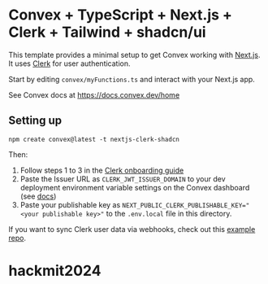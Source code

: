 # Convex + TypeScript + Next.js + Clerk + Tailwind + shadcn/ui

This template provides a minimal setup to get Convex working with [Next.js](https://nextjs.org/). It uses [Clerk](https://clerk.dev/) for user authentication.

Start by editing `convex/myFunctions.ts` and interact with your Next.js app.

See Convex docs at https://docs.convex.dev/home

## Setting up

```
npm create convex@latest -t nextjs-clerk-shadcn
```

Then:

1. Follow steps 1 to 3 in the [Clerk onboarding guide](https://docs.convex.dev/auth/clerk#get-started)
2. Paste the Issuer URL as `CLERK_JWT_ISSUER_DOMAIN` to your dev deployment environment variable settings on the Convex dashboard (see [docs](https://docs.convex.dev/auth/clerk#configuring-dev-and-prod-instances))
3. Paste your publishable key as `NEXT_PUBLIC_CLERK_PUBLISHABLE_KEY="<your publishable key>"` to the `.env.local` file in this directory.

If you want to sync Clerk user data via webhooks, check out this [example repo](https://github.com/thomasballinger/convex-clerk-users-table/).
# hackmit2024
